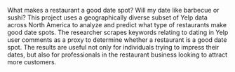What makes a restaurant a good date spot? Will my date like barbecue or sushi? This project uses a geographically diverse subset of Yelp data across North America to analyze and predict what type of restaurants make good date spots. The researcher scrapes keywords relating to dating in Yelp user comments as a proxy to determine whether a restaurant is a good date spot. The results are useful not only for individuals trying to impress their dates, but also for professionals in the restaurant business looking to attract more customers. 

